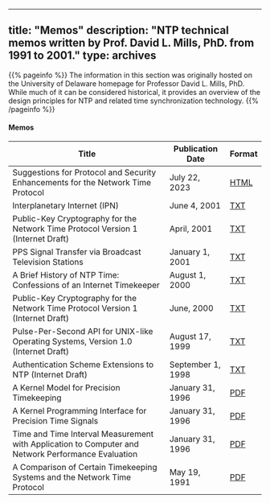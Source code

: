 
---
title: "Memos"
description: "NTP technical memos written by Prof. David L. Mills, PhD. from 1991 to 2001."
type: archives
---

{{% pageinfo %}}
The information in this section was originally hosted on the University of Delaware homepage for Professor David L. Mills, PhD. While much of it can be considered historical, it provides an overview of the design principles for NTP and related time synchronization technology.
{{% /pageinfo %}}

#### Memos

| Title | Publication Date | Format |
| ----- | ----- | ----- |
| Suggestions for Protocol and Security Enhancements for the Network Time Protocol | July 22, 2023 | [HTML](/reflib/enhancements/suggestions-protocol-and-security-enhancements-ntp/)|
| Interplanetary Internet (IPN) | June 4, 2001 | [TXT](/reflib/memos/IPN.TXT) |
| Public-Key Cryptography for the Network Time Protocol Version 1 (Internet Draft) | April, 2001 | [TXT](/reflib/memos/draft-ietf-stime-ntpauth-01.txt) |
| PPS Signal Transfer via Broadcast Television Stations | January 1, 2001 | [TXT](/reflib/memos/TV.TXT) |
| A Brief History of NTP Time: Confessions of an Internet Timekeeper | August 1, 2000 | [TXT](/reflib/memos/hist.txt) |
| Public-Key Cryptography for the Network Time Protocol Version 1 (Internet Draft) | June, 2000 | [TXT](/reflib/memos/draft-ietf-stime-ntpauth-00.txt) |
| Pulse-Per-Second API for UNIX-like Operating Systems, Version 1.0 (Internet Draft) | August 17, 1999 | [TXT](/reflib/memos/draft-mogul-pps-api-05.txt) |
| Authentication Scheme Extensions to NTP (Internet Draft) | September 1, 1998 | [TXT](/reflib/memos/draft-mills-ntp-auth-coexist-01.txt) |
| A Kernel Model for Precision Timekeeping | January 31, 1996 | [PDF](/reflib/memos/memo96b.pdf) |
| A Kernel Programming Interface for Precision Time Signals | January 31, 1996 | [PDF](/reflib/memos/memo96c.pdf) |
| Time and Time Interval Measurement with Application to Computer and Network Performance Evaluation | January 31, 1996 | [PDF](/reflib/memos/memo96a.pdf) |
| A Comparison of Certain Timekeeping Systems and the Network Time Protocol | May 19, 1991 | [PDF](/reflib/memos/dts.pdf) |